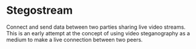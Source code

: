 # Stegostream
Connect and send data between two parties sharing live video streams. This is an early attempt at the concept of using video steganography as a medium to make a live connection between two peers.
